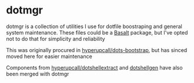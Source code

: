 # dotmgr

dotmgr is a collection of utilities I use for dotfile boostraping and general system maintenance. These files could be a [Basalt](https://github.com/hyperupcall/basalt) package, but I've opted not to do that for simplicity and reliability

This was originally procured in [hyperupcall/dots-bootstrap](https://github.com/hyperupcall/dots-bootstrap), but has sinced moved here for easier maintenance

Components from [hyperupcall/dotshellextract](https://github.com/hyperupcall/dotshellextract) and [dotshellgen](https://github.com/hyperupcall/dotshellgen) have also been merged with dotmgr
